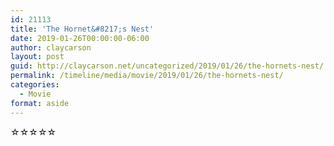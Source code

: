 ```yaml
---
id: 21113
title: 'The Hornet&#8217;s Nest'
date: 2019-01-26T00:00:00-06:00
author: claycarson
layout: post
guid: http://claycarson.net/uncategorized/2019/01/26/the-hornets-nest/
permalink: /timeline/media/movie/2019/01/26/the-hornets-nest/
categories:
  - Movie
format: aside
---
```

<div class="media-details"></div>

<div class="media-creator"></div>

<div class="media-rating">☆☆☆☆☆</div>